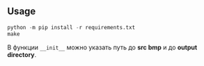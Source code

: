 ## Usage
```python
python -m pip install -r requirements.txt
make
```

В функции `__init__` можно указать путь до **src bmp** и до **output directory**.




